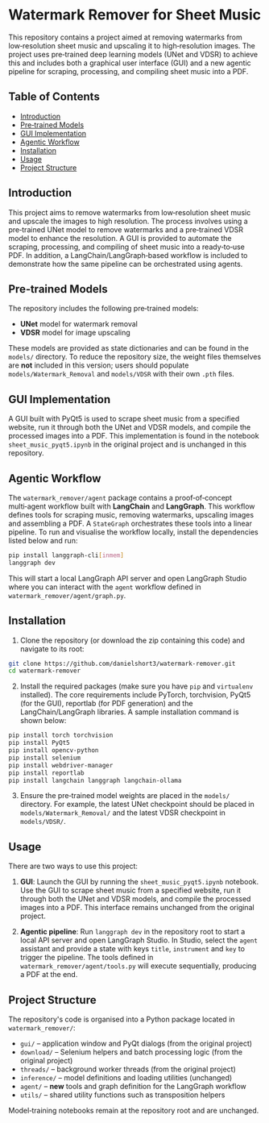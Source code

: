 # Watermark Remover for Sheet Music

This repository contains a project aimed at removing watermarks from low‑resolution sheet music and upscaling it to high‑resolution images.  The project uses pre‑trained deep learning models (UNet and VDSR) to achieve this and includes both a graphical user interface (GUI) and a new agentic pipeline for scraping, processing, and compiling sheet music into a PDF.

## Table of Contents

- [Introduction](#introduction)
- [Pre‑trained Models](#pre‑trained-models)
- [GUI Implementation](#gui-implementation)
- [Agentic Workflow](#agentic-workflow)
- [Installation](#installation)
- [Usage](#usage)
- [Project Structure](#project-structure)

## Introduction

This project aims to remove watermarks from low‑resolution sheet music and upscale the images to high resolution.  The process involves using a pre‑trained UNet model to remove watermarks and a pre‑trained VDSR model to enhance the resolution.  A GUI is provided to automate the scraping, processing, and compiling of sheet music into a ready‑to‑use PDF.  In addition, a LangChain/LangGraph‑based workflow is included to demonstrate how the same pipeline can be orchestrated using agents.

## Pre‑trained Models

The repository includes the following pre‑trained models:
- **UNet** model for watermark removal
- **VDSR** model for image upscaling

These models are provided as state dictionaries and can be found in the `models/` directory.  To reduce the repository size, the weight files themselves are **not** included in this version; users should populate `models/Watermark_Removal` and `models/VDSR` with their own `.pth` files.

## GUI Implementation

A GUI built with PyQt5 is used to scrape sheet music from a specified website, run it through both the UNet and VDSR models, and compile the processed images into a PDF.  This implementation is found in the notebook `sheet_music_pyqt5.ipynb` in the original project and is unchanged in this repository.

## Agentic Workflow

The `watermark_remover/agent` package contains a proof‑of‑concept multi‑agent workflow built with **LangChain** and **LangGraph**.  This workflow defines tools for scraping music, removing watermarks, upscaling images and assembling a PDF.  A `StateGraph` orchestrates these tools into a linear pipeline.  To run and visualise the workflow locally, install the dependencies listed below and run:

```bash
pip install langgraph-cli[inmem]
langgraph dev
```

This will start a local LangGraph API server and open LangGraph Studio where you can interact with the `agent` workflow defined in `watermark_remover/agent/graph.py`.

## Installation

1. Clone the repository (or download the zip containing this code) and navigate to its root:

```bash
git clone https://github.com/danielshort3/watermark-remover.git
cd watermark-remover
```

2. Install the required packages (make sure you have `pip` and `virtualenv` installed).  The core requirements include PyTorch, torchvision, PyQt5 (for the GUI), reportlab (for PDF generation) and the LangChain/LangGraph libraries.  A sample installation command is shown below:

```bash
pip install torch torchvision
pip install PyQt5
pip install opencv-python
pip install selenium
pip install webdriver-manager
pip install reportlab
pip install langchain langgraph langchain-ollama
```

3. Ensure the pre‑trained model weights are placed in the `models/` directory.  For example, the latest UNet checkpoint should be placed in `models/Watermark_Removal/` and the latest VDSR checkpoint in `models/VDSR/`.

## Usage

There are two ways to use this project:

1. **GUI**: Launch the GUI by running the `sheet_music_pyqt5.ipynb` notebook.  Use the GUI to scrape sheet music from a specified website, run it through both the UNet and VDSR models, and compile the processed images into a PDF.  This interface remains unchanged from the original project.

2. **Agentic pipeline**: Run `langgraph dev` in the repository root to start a local API server and open LangGraph Studio.  In Studio, select the `agent` assistant and provide a state with keys `title`, `instrument` and `key` to trigger the pipeline.  The tools defined in `watermark_remover/agent/tools.py` will execute sequentially, producing a PDF at the end.

## Project Structure

The repository's code is organised into a Python package located in `watermark_remover/`:

- `gui/` – application window and PyQt dialogs (from the original project)
- `download/` – Selenium helpers and batch processing logic (from the original project)
- `threads/` – background worker threads (from the original project)
- `inference/` – model definitions and loading utilities (unchanged)
- `agent/` – **new** tools and graph definition for the LangGraph workflow
- `utils/` – shared utility functions such as transposition helpers

Model‑training notebooks remain at the repository root and are unchanged.
